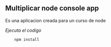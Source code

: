## Multiplicar node console app

Es una aplicacion creada para un curso de node

*Ejecuta el codigo*

```JavaScript
    npm install
```


